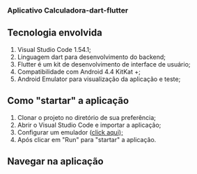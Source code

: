 

### Aplicativo Calculadora-dart-flutter



## Tecnologia envolvida

1. Visual Studio Code 1.54.1;
1. Linguagem dart para desenvolvimento do backend;
1. Flutter é um kit de desenvolvimento de interface de usuário;
1. Compatibilidade com Android 4.4 KitKat +;
1. Android Emulator para visualização da aplicação e teste;





## Como "startar" a aplicação
1. Clonar o projeto no diretório de sua preferência;
1. Abrir o Visual Studio Code e importar a aplicação;
1. Configurar um emulador ([click aqui);](https://developer.android.com/studio/run/emulator?hl=pt-br "click aqui")
1. Após clicar em "Run" para "startar" a aplicação.

## Navegar na aplicação

